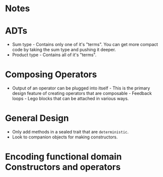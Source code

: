 # Notes

# ADTs
+ Sum type - Contains only one of it's "terms". You can get more compact code by taking the sum type and pushing it deeper.
+ Product type - Contains all of it's "terms".

# Composing Operators
+ Output of an operator can be plugged into itself - This is the primary design feature of creating operators that
are composable - Feedback loops - Lego blocks that can be attached in various ways.

# General Design
+ Only add methods in a sealed trait that are `deterministic`.
+ Look to companion objects for making constructors.

# Encoding functional domain Constructors and operators